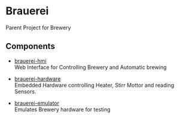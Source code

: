 # Brauerei
Parent Project for Brewery

## Components
* [brauerei-hmi](https://github.com/Dhalion/brauerei-hmi/tree/master)  
    Web Interface for Controlling Brewery and Automatic brewing

* [brauerei-hardware](-)  
    Embedded Hardware controlling Heater, Stirr Mottor and reading Sensors.

* [brauerei-emulator](https://github.com/Dhalion/brauerei-emulator/tree/master)  
    Emulates Brewery hardware for testing

